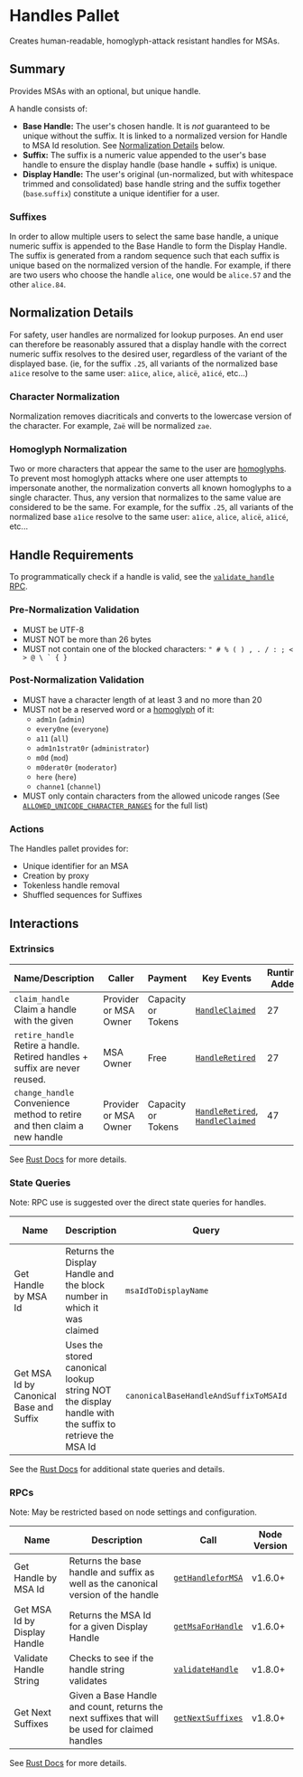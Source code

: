 # Handles Pallet

Creates human-readable, homoglyph-attack resistant handles for MSAs.

## Summary

Provides MSAs with an optional, but unique handle.

A handle consists of:
- **Base Handle:** The user's chosen handle. It is *not* guaranteed to be unique without the suffix. It is linked to a normalized version for Handle to MSA Id resolution. See [Normalization Details](#normalization-details) below.
- **Suffix:** The suffix is a numeric value appended to the user's base handle to ensure the display handle (base handle + suffix) is unique.
- **Display Handle:** The user's original (un-normalized, but with whitespace trimmed and consolidated) base handle string and the suffix together (`base`.`suffix`) constitute a unique identifier for a user.

### Suffixes

In order to allow multiple users to select the same base handle, a unique numeric suffix is appended to the Base Handle to form the Display Handle.
The suffix is generated from a random sequence such that each suffix is unique based on the normalized version of the handle.
For example, if there are two users who choose the handle `alice`, one would be `alice.57` and the other `alice.84`.

## Normalization Details

For safety, user handles are normalized for lookup purposes. An end user can therefore be reasonably assured that a display handle with the correct numeric suffix resolves to the desired user, regardless of the variant of the displayed base. (ie, for the suffix `.25`, all variants of the normalized base `a1ice` resolve to the same user: `a1ice`, `alice`, `alicë`, `a1icé`, etc...)


### Character Normalization

Normalization removes diacriticals and converts to the lowercase version of the character.
For example, `Zaë` will be normalized `zae`.

### Homoglyph Normalization

Two or more characters that appear the same to the user are [homoglyphs](https://en.wikipedia.org/wiki/Homoglyph).
To prevent most homoglyph attacks where one user attempts to impersonate another, the normalization converts all known homoglyphs to a single character.
Thus, any version that normalizes to the same value are considered to be the same.
For example, for the suffix `.25`, all variants of the normalized base `a1ice` resolve to the same user: `a1ice`, `alice`, `alicë`, `a1icé`, etc...

## Handle Requirements

To programmatically check if a handle is valid, see the [`validate_handle` RPC](#RPCs).

### Pre-Normalization Validation

- MUST be UTF-8
- MUST NOT be more than 26 bytes
- MUST not contain one of the blocked characters: ``" # % ( ) , . / : ; < > @ \ ` { }``

### Post-Normalization Validation

- MUST have a character length of at least 3 and no more than 20
- MUST not be a reserved word or a [homoglyph](#homoglyph-attack-resistance) of it:
  - `adm1n` (`admin`)
  - `every0ne` (`everyone`)
  - `a11` (`all`)
  - `adm1n1strat0r` (`administrator`)
  - `m0d` (`mod`)
  - `m0derat0r` (`moderator`)
  - `here` (`here`)
  - `channe1` (`channel`)
- MUST only contain characters from the allowed unicode ranges (See [`ALLOWED_UNICODE_CHARACTER_RANGES`](https://github.com/frequency-chain/frequency/blob/main/pallets/handles/src/handles-utils/constants.rs) for the full list)

### Actions

The Handles pallet provides for:

- Unique identifier for an MSA
- Creation by proxy
- Tokenless handle removal
- Shuffled sequences for Suffixes

## Interactions

### Extrinsics

| Name/Description                 | Caller        | Payment | Key Events                                                                                                    | Runtime Added |
| -------------------------------- | ------------- | ------- | ------------------------------------------------------------------------------------------------------------- | ------------- |
| `claim_handle`<br />Claim a handle with the given  | Provider or MSA Owner | Capacity or Tokens  | [`HandleClaimed`](https://frequency-chain.github.io/frequency/pallet_handles/pallet/enum.Event.html#variant.HandleClaimed) | 27             |
| `retire_handle`<br />Retire a handle. Retired handles + suffix are never reused.   | MSA Owner | Free  | [`HandleRetired`](https://frequency-chain.github.io/frequency/pallet_handles/pallet/enum.Event.html#variant.HandleRetired) | 27             |
| `change_handle`<br />Convenience method to retire and then claim a new handle  | Provider or MSA Owner | Capacity or Tokens  | [`HandleRetired`](https://frequency-chain.github.io/frequency/pallet_handles/pallet/enum.Event.html#variant.HandleRetired), [`HandleClaimed`](https://frequency-chain.github.io/frequency/{pallet_name}/pallet/enum.Event.html#variant.HandleClaimed) | 47             |

See [Rust Docs](https://frequency-chain.github.io/frequency/pallet_handles/pallet/struct.Pallet.html) for more details.

### State Queries

Note: RPC use is suggested over the direct state queries for handles.

| Name      | Description         | Query                    | Runtime Added |
| --------- | ------------------- | ------------------------ | ------------- |
| Get Handle by MSA Id  | Returns the Display Handle and the block number in which it was claimed   | `msaIdToDisplayName` | 29             |
| Get MSA Id by Canonical Base and Suffix  | Uses the stored canonical lookup string NOT the display handle with the suffix to retrieve the MSA Id   | `canonicalBaseHandleAndSuffixToMSAId` | 29             |

See the [Rust Docs](https://frequency-chain.github.io/frequency/pallet_handles/pallet/storage_types/index.html) for additional state queries and details.

### RPCs

Note: May be restricted based on node settings and configuration.

| Name    | Description       | Call                                                                                                 | Node Version |
| ------- | ----------------- | ---------------------------------------------------------------------------------------------------- | ------------ |
| Get Handle by MSA Id | Returns the base handle and suffix as well as the canonical version of the handle | [`getHandleforMSA`](https://frequency-chain.github.io/frequency/pallet_handles_rpc/trait.HandlesApiServer.html#tymethod.get_handle_for_msa) | v1.6.0+      |
| Get MSA Id by Display Handle | Returns the MSA Id for a given Display Handle | [`getMsaForHandle`](https://frequency-chain.github.io/frequency/pallet_handles_rpc/trait.HandlesApiServer.html#tymethod.get_handle_for_msa) | v1.6.0+      |
| Validate Handle String | Checks to see if the handle string validates | [`validateHandle`](https://frequency-chain.github.io/frequency/pallet_handles_rpc/trait.HandlesApiServer.html#tymethod.validate_handle) | v1.8.0+      |
| Get Next Suffixes | Given a Base Handle and count, returns the next suffixes that will be used for claimed handles | [`getNextSuffixes`](https://frequency-chain.github.io/frequency/pallet_handles_rpc/trait.HandlesApiServer.html#tymethod.get_next_suffixes) | v1.8.0+      |

See [Rust Docs](https://frequency-chain.github.io/frequency/pallet_handles_rpc/trait.HandlesApiServer.html) for more details.
